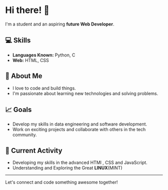 # Hi there! 👋

I'm a student and an aspiring **future Web Developer**.

## 💻 Skills
- **Languages Known:** Python, C 
- **Web:** HTML, CSS

## 🚀 About Me
- I love to code and build things.
- I'm passionate about learning new technologies and solving problems.

## 📈 Goals
- Develop my skills in data engineering and software development.
- Work on exciting projects and collaborate with others in the tech community.

## 🚀 Current  Activity
- Developing my skills in the advanced HTMl , CSS and JavaScript.
- Understanding and Exploring the Great **LINUX**(MINT)
---

Let's connect and code something awesome together!